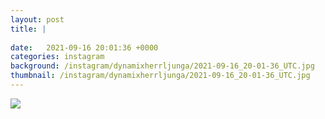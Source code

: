 ```yaml
---
layout: post
title: |
  
date:   2021-09-16 20:01:36 +0000
categories: instagram
background: /instagram/dynamixherrljunga/2021-09-16_20-01-36_UTC.jpg
thumbnail: /instagram/dynamixherrljunga/2021-09-16_20-01-36_UTC.jpg
---
```





<img src='/www-dynamix-herrljunga/instagram/dynamixherrljunga/2021-09-16_20-01-36_UTC.jpg' class='img-fluid' />
